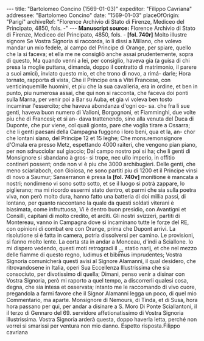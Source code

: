 --- title: "Bartolomeo Concino (1569-01-03)" expeditor: "Filippo Cavriana" addressee: "Bartolomeo Concino" date: "1569-01-03" placeOfOrigin: "Parigi" archiveRef: "Florence Archivio di Stato di Firenze, Mediceo del Principato, 4850, fols. -" --- **Manuscript source:** Florence Archivio di Stato di Firenze, Mediceo del Principato, 4850, fols. - **[fol. 740r]** Molto illustre signore Se Vostra Signoria si raccorda, io li dissi a Millano, che volevo mandar un mio fedele, al campo del Principe di Orange, per spiare, quello che la si faceva; et ella me ne consigliò anche assai prudentemente, sopra di questo, Ma quando venni a lei, per consiglio, haveva gia (a guisa di chi presa la moglie puttana, dimanda, doppo il contratto di matrimonio, il parere a suoi amici), inviato questo mio, et che trono di novo, a rimá- darle; Hora tornato, rapporta di vista, Che il Principe era a Vitri Francese, con venticinquemille huomini, et piu che la sua cavalleria, era in ordine, et ben in punto, piu numerosa assai, che qui non si racconta, che faceva doi ponti sulla Marna, per venir poi a Bar su Auba, et gia vi voleva ben tosto incaminar l'essercito; che haveva abondanza d'ogni co- sa. che fra li sue genti, haveva buon numero di Valloni, Borgognoni, et Fiamminghi, due volte piu che di Francesi; et si an- dava trattenendo, sino alla venuta del Duca di Duponte, che pur viene, col quali gionto, pare che voglia tirare a Ossarra; che li genti paesani della Campagna fuggono i loro beni, qua et la, an- chor che lontani siano, del Principe 12 et 15 leghe; Che mons.remonsignore d'Omala era presso Metz, espettando 4000 raiteri, che vengono pian piano, per non sdrucciolar sul giaccio; Dal campo nostro poi si ha; che li genti di Monsignore si sbandano à gros- si trope, nec ullo imperio, in offitio contineri possent; onde non vi è piu che 3000 archibugieri. Delle genti, che meno sciarlaboch, con Gioiosa, ne sono partiti piu di 1200 et il Principe vinsi di novo a Saumur; Sanserranon è presa la **[fol. 740v]** monitione è mancata a nostri; nondimeno vi sono sotto sotto, et se il luogo si potrà zappare, lo piglierano; ma mi ricordo essermi stato dentro, et parmi che sia sulla poetra viva, non però molto dura, hanno fatto una batteria di doi millia passi, di lontano, per quanto raccontano la quale da questi soldati viterani è biasimata, come infruttuosa, Vi è dentro buon presidio, con Avantigni et Consilli, capitani di molto credito, et arditi. Gli nostri svizzeri, partiti di Montereau, vanno in Campagna dove si incaminano tutte le forze del RE, con opinioni di combat ere con Orange, prima che Dupont arrivi. La risolutione si è fatta in camera, potria dissolversi per camino. Le provisioni, si fanno molto lente. La corta sta in andar a Monceau, d'indi a Sciallone. Io mi dispero vedendo, questi moti retrogradi il <span style="text-decoration: underline wavy;">...</span> statio narij, et che nel mezzo delle fiamme di questo regno, ludimus et bibimus imprudentes; Vostra Signoria comunicherà questi avisi al Signore Alamanni, il qual desidero, che ritrovandosene in Italia, operi Sua Eccellenza Illustrissima che sia consociuto, per divotissimo di quella; Dimani, penso venir a disinar con Vostra Signoria, però mi raporto a quel tempo, a discorrerli qualesi cosa, degna, che sia intesa et osservata; intanto me le raccomando di vivo cuore, pregandola a farmi favore che il Signor Alamanni legga un poco, di quel mio Commentario, ma aparte. Monsignore di Nemours, di Tinda, et di Susa, hora hora passano per qui, per andar a disinare a S. Moro Di Ponte Sciallantoni, il il terzo di Gennaro del 69. servidore affetionatissimo di Vostra Signoria illustrissima. Vostra Signoria arderà questa, doppo haverla letta, perché non vorrei si smarissi per ventura non mio danno. Espetto risposta.Filippo cavriana